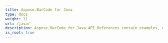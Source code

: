 ```yaml
---
title: Aspose.BarCode for Java
type: docs
weight: 11
url: /java/
description: Aspose.BarCode for Java API References contain examples, code snippets, and API documentation. It provides packages, classes, interfaces, and other API details.
is_root: true
---
```

